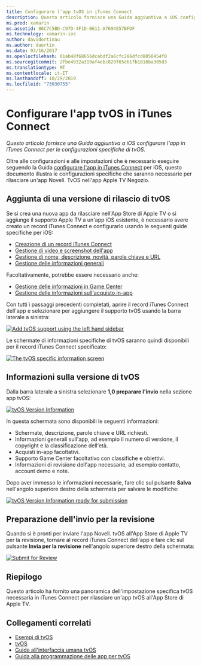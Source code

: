 ```yaml
---
title: Configurare l'app tvOS in iTunes Connect
description: Questo articolo fornisce una Guida aggiuntiva a iOS configurare l'app in iTunes Connect per le configurazioni specifiche di tvOS.
ms.prod: xamarin
ms.assetid: 86C7C5BD-C97D-4F1D-B611-A7694557BFDF
ms.technology: xamarin-ios
author: davidortinau
ms.author: daortin
ms.date: 03/16/2017
ms.openlocfilehash: 01ab48f68656dcabdf2a6cfc286dfcd8850454f8
ms.sourcegitcommit: 2fbe4932a319af4ebc829f65eb1fb1816ba305d3
ms.translationtype: MT
ms.contentlocale: it-IT
ms.lasthandoff: 10/29/2019
ms.locfileid: "73030755"
---
```

# <a name="configure-your-tvos-app-in-itunes-connect"></a>Configurare l'app tvOS in iTunes Connect

_Questo articolo fornisce una Guida aggiuntiva a iOS configurare l'app in iTunes Connect per le configurazioni specifiche di tvOS._

Oltre alle configurazioni e alle impostazioni che è necessario eseguire seguendo la Guida [configurare l'app in iTunes Connect](~/ios/deploy-test/app-distribution/app-store-distribution/itunesconnect.md) per iOS, questo documento illustra le configurazioni specifiche che saranno necessarie per rilasciare un'app Novell. TvOS nell'app Apple TV Negozio.

<a name="Adding-a-tvOS-Release-Version" />

## <a name="adding-a-tvos-release-version"></a>Aggiunta di una versione di rilascio di tvOS

Se si crea una nuova app da rilasciare nell'App Store di Apple TV o si aggiunge il supporto Apple TV a un'app iOS esistente, è necessario avere creato un record iTunes Connect e configurarlo usando le seguenti guide specifiche per iOS:

- [Creazione di un record iTunes Connect](~/ios/deploy-test/app-distribution/app-store-distribution/itunesconnect.md#creating)
- [Gestione di video e screenshot dell'app](~/ios/deploy-test/app-distribution/app-store-distribution/itunesconnect.md#managing)
- [Gestione di nome, descrizione, novità, parole chiave e URL](~/ios/deploy-test/app-distribution/app-store-distribution/itunesconnect.md#metadata)
- [Gestione delle informazioni generali](~/ios/deploy-test/app-distribution/app-store-distribution/itunesconnect.md#general)

Facoltativamente, potrebbe essere necessario anche:

- [Gestione delle informazioni in Game Center](~/ios/deploy-test/app-distribution/app-store-distribution/itunesconnect.md#game-center)
- [Gestione delle informazioni sull'acquisto in-app](~/ios/deploy-test/app-distribution/app-store-distribution/itunesconnect.md#iap)

Con tutti i passaggi precedenti completati, aprire il record iTunes Connect dell'app e selezionare per aggiungere il supporto tvOS usando la barra laterale a sinistra:

[![](itunes-connect-images/connect01.png "Add tvOS support using the left hand sidebar")](itunes-connect-images/connect01.png#lightbox)

Le schermate di informazioni specifiche di tvOS saranno quindi disponibili per il record iTunes Connect specificato:

[![](itunes-connect-images/connect02.png "The tvOS specific information screen")](itunes-connect-images/connect02.png#lightbox)

<a name="tvOS-Version-Information" />

## <a name="tvos-version-information"></a>Informazioni sulla versione di tvOS

Dalla barra laterale a sinistra selezionare **1,0 preparare l'invio** nella sezione app tvOS:

[![](itunes-connect-images/connect03.png "tvOS Version Information")](itunes-connect-images/connect03.png#lightbox)

In questa schermata sono disponibili le seguenti informazioni:

- Schermate, descrizione, parole chiave e URL richiesti.
- Informazioni generali sull'app, ad esempio il numero di versione, il copyright e la classificazione dell'età.
- Acquisti in-app facoltativi.
- Supporto Game Center facoltativo con classifiche e obiettivi.
- Informazioni di revisione dell'app necessarie, ad esempio contatto, account demo e note.

Dopo aver immesso le informazioni necessarie, fare clic sul pulsante **Salva** nell'angolo superiore destro della schermata per salvare le modifiche:

[![](itunes-connect-images/connect04.png "tvOS Version Information ready for submission")](itunes-connect-images/connect04.png#lightbox)

<a name="Submitting-for-Review" />

## <a name="preparing-to-submit-for-review"></a>Preparazione dell'invio per la revisione

Quando si è pronti per inviare l'app Novell. tvOS all'App Store di Apple TV per la revisione, tornare al record iTunes Connect dell'app e fare clic sul pulsante **Invia per la revisione** nell'angolo superiore destro della schermata:

[![](itunes-connect-images/connect05.png "Submit for Review")](itunes-connect-images/connect05.png#lightbox)

<a name="Summary" />

## <a name="summary"></a>Riepilogo

Questo articolo ha fornito una panoramica dell'impostazione specifica tvOS necessaria in iTunes Connect per rilasciare un'app tvOS all'App Store di Apple TV.

## <a name="related-links"></a>Collegamenti correlati

- [Esempi di tvOS](https://docs.microsoft.com/samples/browse/?products=xamarin&term=Xamarin.iOS+tvOS)
- [tvOS](https://developer.apple.com/tvos/)
- [Guide all'interfaccia umana tvOS](https://developer.apple.com/tvos/human-interface-guidelines/)
- [Guida alla programmazione delle app per tvOS](https://developer.apple.com/library/prerelease/tvos/documentation/General/Conceptual/AppleTV_PG/)
